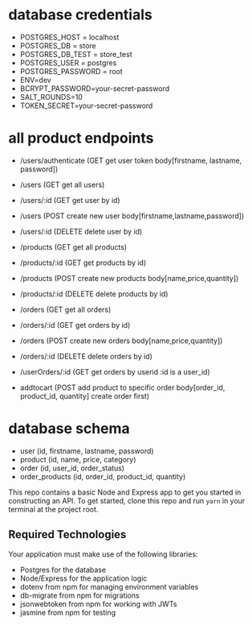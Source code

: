 # database credentials
- POSTGRES_HOST = localhost
- POSTGRES_DB = store
- POSTGRES_DB_TEST = store_test
- POSTGRES_USER = postgres
- POSTGRES_PASSWORD = root
- ENV=dev
- BCRYPT_PASSWORD=your-secret-password
- SALT_ROUNDS=10
- TOKEN_SECRET=your-secret-password

# all product endpoints
- /users/authenticate (GET get user token body[firstname, lastname, password])
- /users               (GET get all users)
- /users/:id            (GET get user by id)
- /users                (POST create new user body[firstname,lastname,password])
- /users/:id            (DELETE delete user by id)

- /products               (GET get all products)
- /products/:id            (GET get products by id)
- /products                (POST create new products body[name,price,quantity])
- /products/:id            (DELETE delete products by id)

- /orders               (GET get all orders)
- /orders/:id            (GET get orders by id)
- /orders                (POST create new orders body[name,price,quantity])
- /orders/:id            (DELETE delete orders by id)
- /userOrders/:id         (GET get orders by userid :id is a user_id)
- addtocart               (POST add product to specific order body[order_id, product_id, quantity] create order first)

# database schema
- user              (id, firstname, lastname, password)
- product           (id, name, price, category)
- order             (id, user_id, order_status)
- order_products    (id, order_id, product_id, quantity)

This repo contains a basic Node and Express app to get you started in constructing an API. To get started, clone this repo and run `yarn` in your terminal at the project root.

## Required Technologies
Your application must make use of the following libraries:
- Postgres for the database
- Node/Express for the application logic
- dotenv from npm for managing environment variables
- db-migrate from npm for migrations
- jsonwebtoken from npm for working with JWTs
- jasmine from npm for testing

